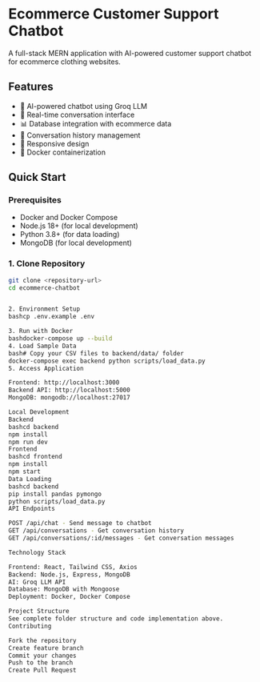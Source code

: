 # Ecommerce Customer Support Chatbot

A full-stack MERN application with AI-powered customer support chatbot for ecommerce clothing websites.

## Features

- 🤖 AI-powered chatbot using Groq LLM
- 💬 Real-time conversation interface
- 📊 Database integration with ecommerce data
- 🔄 Conversation history management
- 📱 Responsive design
- 🐳 Docker containerization

## Quick Start

### Prerequisites
- Docker and Docker Compose
- Node.js 18+ (for local development)
- Python 3.8+ (for data loading)
- MongoDB (for local development)

### 1. Clone Repository
```bash
git clone <repository-url>
cd ecommerce-chatbot


2. Environment Setup
bashcp .env.example .env

3. Run with Docker
bashdocker-compose up --build
4. Load Sample Data
bash# Copy your CSV files to backend/data/ folder
docker-compose exec backend python scripts/load_data.py
5. Access Application

Frontend: http://localhost:3000
Backend API: http://localhost:5000
MongoDB: mongodb://localhost:27017

Local Development
Backend
bashcd backend
npm install
npm run dev
Frontend
bashcd frontend
npm install
npm start
Data Loading
bashcd backend
pip install pandas pymongo
python scripts/load_data.py
API Endpoints

POST /api/chat - Send message to chatbot
GET /api/conversations - Get conversation history
GET /api/conversations/:id/messages - Get conversation messages

Technology Stack

Frontend: React, Tailwind CSS, Axios
Backend: Node.js, Express, MongoDB
AI: Groq LLM API
Database: MongoDB with Mongoose
Deployment: Docker, Docker Compose

Project Structure
See complete folder structure and code implementation above.
Contributing

Fork the repository
Create feature branch
Commit your changes
Push to the branch
Create Pull Request